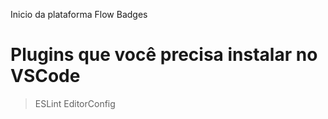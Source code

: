 Inicio da plataforma Flow Badges

# Plugins que você precisa instalar no VSCode
> ESLint
> EditorConfig
